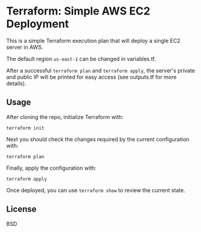 Terraform: Simple AWS EC2 Deployment
=========

This is a simple Terraform execution plan that will deploy a single EC2 server in AWS.

The default region `us-east-1` can be changed in variables.tf.

After a successful `terraform plan` and `terraform apply`, the server's private and public IP will be printed for easy access (see outputs.tf for more details).

Usage
-------

After cloning the repo, initialize Terraform with: 

```
terraform init
```

Next you should check the changes required by the current configuration with:

```
terraform plan
```

Finally, apply the configuration with:

```
terraform apply
```

Once deployed, you can use `terraform show` to review the current state. 


License
-------

BSD


